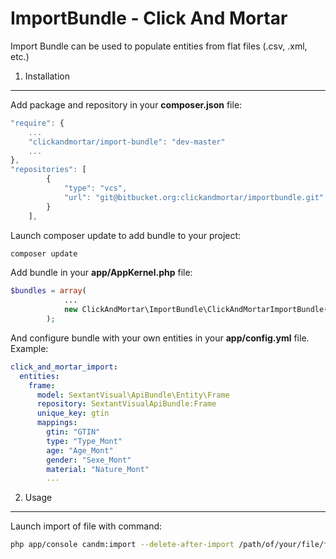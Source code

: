 ImportBundle - Click And Mortar
=============================

Import Bundle can be used to populate entities from flat files (.csv, .xml, etc.)

1. Installation
----------------------

Add package and repository in your **composer.json** file:
```javascript
"require": {
    ...
    "clickandmortar/import-bundle": "dev-master"
    ...
},
"repositories": [
        {
            "type": "vcs",
            "url": "git@bitbucket.org:clickandmortar/importbundle.git"
        }
    ],
```

Launch composer update to add bundle to your project:
```bash
composer update
```

Add bundle in your **app/AppKernel.php** file:
```php
$bundles = array(
            ...
            new ClickAndMortar\ImportBundle\ClickAndMortarImportBundle(),
        );
```

And configure bundle with your own entities in your **app/config.yml** file. Example:
```yaml
click_and_mortar_import:
  entities:
    frame:
      model: SextantVisual\ApiBundle\Entity\Frame
      repository: SextantVisualApiBundle:Frame
      unique_key: gtin
      mappings:
        gtin: "GTIN"
        type: "Type_Mont"
        age: "Age_Mont"
        gender: "Sexe_Mont"
        material: "Nature_Mont"
        ...
```

2. Usage
----------------------

Launch import of file with command:
```bash
php app/console candm:import --delete-after-import /path/of/your/file/frames.csv frame
```